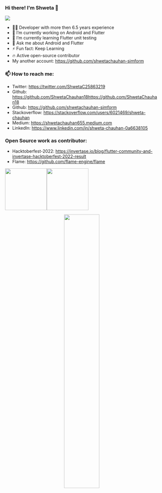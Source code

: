 ### Hi there! I'm Shweta 👋

![](https://komarev.com/ghpvc/?username=ShwetaChauhan18&color=blue&style=flat)

- 👩‍💻 Developer with more then 6.5 years experience
- 🔭 I’m currently working on Android and Flutter
- 🌱 I’m currently learning Flutter unit testing
- 💬 Ask me about Android and Flutter
- ⚡  Fun fact: Keep Learning
- 🔥 Active open-source contributor
- My another account: https://github.com/shwetachauhan-simform


### 📫 How to reach me:

- Twitter: https://twitter.com/ShwetaC25863219
- Github: https://github.com/ShwetaChauhan18https://github.com/ShwetaChauhan18
- Github: https://github.com/shwetachauhan-simform
- Stackoverflow: https://stackoverflow.com/users/6021469/shweta-chauhan
- Medium: https://shwetachauhan655.medium.com
- LinkedIn: https://www.linkedin.com/in/shweta-chauhan-0a6638105


### Open Source work as contributor:
- Hacktoberfest-2022: https://invertase.io/blog/flutter-community-and-invertase-hacktoberfest-2022-result
- Flame: https://github.com/flame-engine/flame

<img height="137px" src="https://github-readme-stats.vercel.app/api?username=ShwetaChauhan18&hide_title=true&hide_border=true&show_icons=true&count_private=true&line_height=21&theme=default" /><!-- wi*quL3fcV --><img height="137px" src="https://github-readme-stats.vercel.app/api/top-langs/?username=ShwetaChauhan18&hide=html&hide_title=true&hide_border=true&layout=compact&langs_count=6&exclude_repo=comp426,Redventures-Movie-Quotes&theme=default" />

<p align="center">
  <a href="https://github.com/ShwetaChauhan18"><span>
    <img width="48%" src="https://github-readme-streak-stats.herokuapp.com/?user=ShwetaChauhan18&theme=default" />
    </span></a>
</p>
</div>
